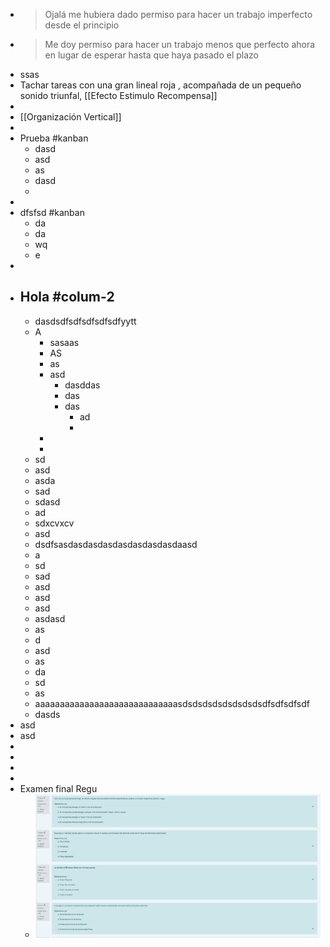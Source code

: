 - > Ojalá me hubiera dado permiso para hacer un trabajo imperfecto desde el principio
- > Me doy permiso para hacer un trabajo menos que perfecto ahora en lugar de esperar hasta que haya pasado el plazo
- ssas
- Tachar tareas con una gran lineal roja , acompañada de un pequeño sonido triunfal, [[Efecto Estimulo Recompensa]]
-
- [[Organización Vertical]]
-
- Prueba #kanban
	- dasd
	- asd
	- as
	- dasd
	-
-
- dfsfsd #kanban
	- da
	- da
	- wq
	- e
-
- Hola #colum-2
	-
	- dasdsdfsdfsdfsdfsdfyytt
	- A
		- sasaas
		- AS
		- as
		- asd
			- dasddas
			- das
			- das
				- ad
				-
		-
		-
	- sd
	- asd
	- asda
	- sad
	- sdasd
	- ad
	- sdxcvxcv
	- asd
	- dsdfsasdasdasdasdasdasdasdasdaasd
	- a
	- sd
	- sad
	- asd
	- asd
	- asd
	- asdasd
	- as
	- d
	- asd
	- as
	- da
	- sd
	- as
	- aaaaaaaaaaaaaaaaaaaaaaaaaaaaasdsdsdsdsdsdsdsdsdfsdfsdfsdf
	- dasds
- asd
- asd
-
-
-
-
- Examen final Regu
	- ![image.png](../assets/image_1644538353665_0.png)
